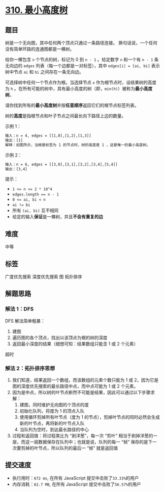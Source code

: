 # [310. 最小高度树](https://leetcode-cn.com/problems/minimum-height-trees/)

## 题目

树是一个无向图，其中任何两个顶点只通过一条路径连接。 换句话说，一个任何没有简单环路的连通图都是一棵树。

给你一棵包含 `n` 个节点的树，标记为 0 到 `n - 1` 。给定数字 `n` 和一个有 `n - 1` 条无向边的 `edges` 列表（每一个边都是一对标签），其中 `edges[i] = [ai, bi]` 表示树中节点 `ai` 和 `bi` 之间存在一条无向边。

可选择树中任何一个节点作为根。当选择节点 `x` 作为根节点时，设结果树的高度为 `h` 。在所有可能的树中，具有最小高度的树（即，`min(h)`）被称为**最小高度树**。

请你找到所有的**最小高度树**并按**任意顺序**返回它们的根节点标签列表。

树的**高度**是指根节点和叶子节点之间最长向下路径上边的数量。

示例 1：

```txt
输入：n = 4, edges = [[1,0],[1,2],[1,3]]
输出：[1]
解释：如图所示，当根是标签为 1 的节点时，树的高度是 1 ，这是唯一的最小高度树。
```

示例 2：

```txt
输入：n = 6, edges = [[3,0],[3,1],[3,2],[3,4],[5,4]]
输出：[3,4]
```

提示：

- `1 <= n <= 2 * 10^4`
- `edges.length == n - 1`
- `0 <= ai, bi < n`
- `ai != bi`
- 所有 `(ai, bi)` 互不相同
- 给定的输入**保证**是一棵树，并且**不会有重复的边**

## 难度

中等

## 标签

广度优先搜索 深度优先搜索 图 拓扑排序

## 解题思路

### 解法 1：DFS

DFS 解法简单粗暴：

1. 建图
2. 遍历图的各个顶点，找出以该顶点为根的树的深度
3. 返回最小深度的结果（细想可知：结果数组只能含 1 或 2 个元素）

超时

### 解法 2：拓扑排序思想

1. 我们知道，结果返回一个数组，而该数组的元素个数只能为 1 或 2，因为它是图的深度优先搜索的最长路径中点，而中点可能为 1 或 2 个元素。
2. 因为是中点，所以树的叶节点断然不可能是结果，因此可以通过以下步骤求解：
   1. 建图，同时维护无向图的个顶点的度
   2. 初始化队列，将度为 1 的顶点入队
   3. 使用循环剪掉所有叶节点（度为 1 的节点），剪掉叶节点的同时必然会生成新的叶节点，再将新的叶节点入队
   4. 当队列为空时，到达最长路径的中心
3. 过程和返回值：将过程类比为 “剥洋葱”，每一次 “剪叶” 相当于剥掉洋葱的一层，而这一层数据保存在队列中；也就是说，队列的每一 “帧” 保存的是下一次要剪掉的叶节点，所以队列的最后一 “帧” 就是返回值

## 提交速度

- 执行用时：`672 ms`, 在所有 JavaScript 提交中击败了`33.33%`的用户
- 内存消耗：`62.7 MB`, 在所有 JavaScript 提交中击败了`56.57%`的用户

